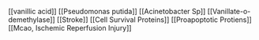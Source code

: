 [[vanillic acid]]
[[Pseudomonas putida]]
[[Acinetobacter Sp]]
[[Vanillate-o-demethylase]]
[[Stroke]]
[[Cell Survival Proteins]]
[[Proapoptotic Protiens]]
[[Mcao, Ischemic Reperfusion Injury]]
